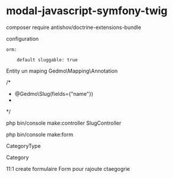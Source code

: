 # modal-javascript-symfony-twig

composer require antishov/doctrine-extensions-bundle

configuration

    orm:
    
        default sluggable: true
        
        
  Entity   un maping Gedmo\Mapping\Annotation     
  
  /*
  *  @Gedmo\Slug(fields={"name"})
  *
  */
  
  php bin/console make:controller SlugController
  
  php bin/console make:form 
  
  CategoryType
  
  Category
  
  11:1  create formulaire Form pour rajoute ctaegogrie
        
        

